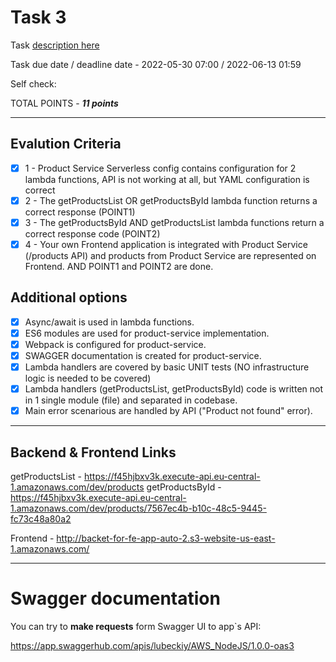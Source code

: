 # __Task 3__

Task [description here](https://github.com/EPAM-JS-Competency-center/cloud-development-course-initial/blob/main/3_serverless_api/task.md)

Task due date / deadline date - 2022-05-30 07:00 / 2022-06-13 01:59

Self check:
 
 TOTAL POINTS - _**11 points**_
 
-----------

## __Evalution Criteria__

- [x] 1 - Product Service Serverless config contains configuration for 2 lambda functions, API is not working at all, but YAML configuration is correct
- [x] 2 - The getProductsList OR getProductsById lambda function returns a correct response (POINT1)
- [x] 3 - The getProductsById AND getProductsList lambda functions return a correct response code (POINT2)
- [x] 4 - Your own Frontend application is integrated with Product Service (/products API) and products from Product Service are represented on Frontend. AND POINT1 and POINT2 are done.

## __Additional options__

- [x] Async/await is used in lambda functions.
- [x] ES6 modules are used for product-service implementation.
- [x] Webpack is configured for product-service.
- [x] SWAGGER documentation is created for product-service.
- [x] Lambda handlers are covered by basic UNIT tests (NO infrastructure logic is needed to be covered)
- [x] Lambda handlers (getProductsList, getProductsById) code is written not in 1 single module (file) and separated in codebase.
- [x] Main error scenarious are handled by API ("Product not found" error).
 
-----------

## __Backend & Frontend Links__

getProductsList - https://f45hjbxv3k.execute-api.eu-central-1.amazonaws.com/dev/products
getProductsById - https://f45hjbxv3k.execute-api.eu-central-1.amazonaws.com/dev/products/7567ec4b-b10c-48c5-9445-fc73c48a80a2

Frontend - http://backet-for-fe-app-auto-2.s3-website-us-east-1.amazonaws.com/
 
-----------

# __Swagger documentation__

You can try to __make requests__ form Swagger UI to app`s API:

https://app.swaggerhub.com/apis/lubeckiy/AWS_NodeJS/1.0.0-oas3
